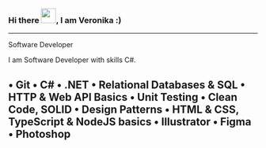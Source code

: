 ### Hi there <img src="https://raw.githubusercontent.com/MartinHeinz/MartinHeinz/master/wave.gif" width="30px">, I am Veronika :) 

---
Software Developer

I am Software Developer with skills C#.

• Git 
• C# 
• .NET 
• Relational Databases & SQL
• HTTP & Web API Basics
• Unit Testing
• Clean Code, SOLID
• Design Patterns
• HTML & CSS, TypeScript & NodeJS basics
• Illustrator
• Figma
• Photoshop
 ---
 
 <!--
**VeronikaSevcenko/VeronikaSevcenko** is a ✨ _special_ ✨ repository because its `README.md` (this file) appears on your GitHub profile.

Here are some ideas to get you started:

- 🔭 I’m currently working on ...
- 🌱 I’m currently learning ...
- 👯 I’m looking to collaborate on ...
- 🤔 I’m looking for help with ...
- 💬 Ask me about ...
- 📫 How to reach me: ...
- 😄 Pronouns: ...
- ⚡ Fun fact: ...
-->
